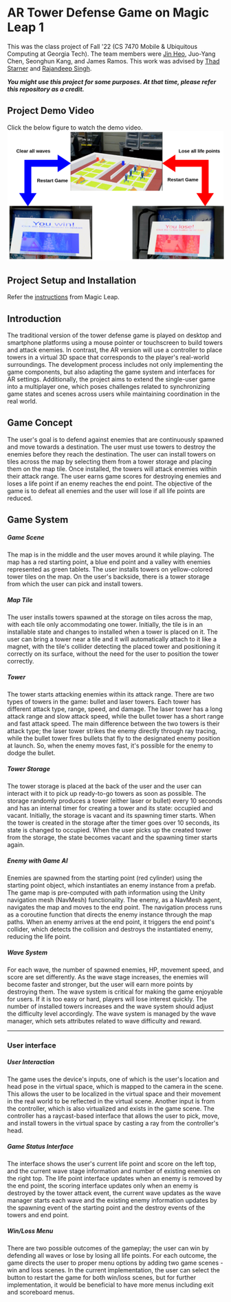 # AR Tower Defense Game on Magic Leap 1

This was the class project of Fall '22 (CS 7470 Mobile & Ubiquitous Computing at Georgia Tech).
The team members were [Jin Heo](https://jheo4.github.io/), Juo-Yang Chen, Seonghun Kang, and James Ramos.
This work was advised by [Thad Starner](https://faculty.cc.gatech.edu/~thad/) and [Rajandeep Singh](https://www.rajandeepsingh.com/).

__*You might use this project for some purposes. At that time, please refer this repository as a credit.*__

## Project Demo Video
Click the below figure to watch the demo video.
[![Demo Screenshot](./scene_flow.png)](https://youtu.be/hWpkK2sHkWQ)

## Project Setup and Installation
Refer the [instructions](https://github.com/magicleap/UnityTemplate) from Magic Leap.


## Introduction
The traditional version of the tower defense game is played on desktop and smartphone platforms using a mouse pointer or touchscreen to build towers and attack enemies.
In contrast, the AR version will use a controller to place towers in a virtual 3D space that corresponds to the player's real-world surroundings.
The development process includes not only implementing the game components, but also adapting the game system and interfaces for AR settings.
Additionally, the project aims to extend the single-user game into a multiplayer one, which poses challenges related to synchronizing game states and scenes across users while maintaining coordination in the real world.


## Game Concept
The user's goal is to defend against enemies that are continuously spawned and move towards a destination.
The user must use towers to destroy the enemies before they reach the destination.
The user can install towers on tiles across the map by selecting them from a tower storage and placing them on the map tile.
Once installed, the towers will attack enemies within their attack range.
The user earns game scores for destroying enemies and loses a life point if an enemy reaches the end point.
The objective of the game is to defeat all enemies and the user will lose if all life points are reduced.



## Game System
##### __*Game Scene*__
The map is in the middle and the user moves around it while playing.
The map has a red starting point, a blue end point and a valley with enemies represented as green tablets.
The user installs towers on yellow-colored tower tiles on the map.
On the user's backside, there is a tower storage from which the user can pick and install towers.

##### __*Map Tile*__

The user installs towers spawned at the storage on tiles across the map, with each tile only accommodating one tower.
Initially, the tile is in an installable state and changes to installed when a tower is placed on it.
The user can bring a tower near a tile and it will automatically attach to it like a magnet, with the tile's collider detecting the placed tower and positioning it correctly on its surface, without the need for the user to position the tower correctly.

##### __*Tower*__

The tower starts attacking enemies within its attack range.
There are two types of towers in the game: bullet and laser towers.
Each tower has different attack type, range, speed, and damage.
The laser tower has a long attack range and slow attack speed, while the bullet tower has a short range and fast attack speed.
The main difference between the two towers is their attack type; the laser tower strikes the enemy directly through ray tracing, while the bullet tower fires bullets that fly to the designated enemy position at launch.
So, when the enemy moves fast, it's possible for the enemy to dodge the bullet.

##### __*Tower Storage*__
The tower storage is placed at the back of the user and the user can interact with it to pick up ready-to-go towers as soon as possible.
The storage randomly produces a tower (either laser or bullet) every 10 seconds and has an internal timer for creating a tower and its state: occupied and vacant.
Initially, the storage is vacant and its spawning timer starts.
When the tower is created in the storage after the timer goes over 10 seconds, its state is changed to occupied.
When the user picks up the created tower from the storage, the state becomes vacant and the spawning timer starts again.

##### __*Enemy with Game AI*__
Enemies are spawned from the starting point (red cylinder) using the starting point object, which instantiates an enemy instance from a prefab.
The game map is pre-computed with path information using the Unity navigation mesh (NavMesh) functionality.
The enemy, as a NavMesh agent, navigates the map and moves to the end point.
The navigation process runs as a coroutine function that directs the enemy instance through the map paths.
When an enemy arrives at the end point, it triggers the end point's collider, which detects the collision and destroys the instantiated enemy, reducing the life point.

##### __*Wave System*__
For each wave, the number of spawned enemies, HP, movement speed, and score are set differently.
As the wave stage increases, the enemies will become faster and stronger, but the user will earn more points by destroying them.
The wave system is critical for making the game enjoyable for users.
If it is too easy or hard, players will lose interest quickly.
The number of installed towers increases and the wave system should adjust the difficulty level accordingly.
The wave system is managed by the wave manager, which sets attributes related to wave difficulty and reward.


-------


### User interface

##### __*User Interaction*__
The game uses the device's inputs, one of which is the user's location and head pose in the virtual space, which is mapped to the camera in the scene.
This allows the user to be localized in the virtual space and their movement in the real world to be reflected in the virtual scene.
Another input is from the controller, which is also virtualized and exists in the game scene.
The controller has a raycast-based interface that allows the user to pick, move, and install towers in the virtual space by casting a ray from the controller's head.


##### __*Game Status Interface*__
The interface shows the user's current life point and score on the left top, and the current wave stage information and number of existing enemies on the right top.
The life point interface updates when an enemy is removed by the end point, the scoring interface updates only when an enemy is destroyed by the tower attack event, the current wave updates as the wave manager starts each wave and the existing enemy information updates by the spawning event of the starting point and the destroy events of the towers and end point.

##### __*Win/Loss Menu*__

There are two possible outcomes of the gameplay; the user can win by defending all waves or lose by losing all life points.
For each outcome, the game directs the user to proper menu options by adding two game scenes - win and loss scenes.
In the current implementation, the user can select the button to restart the game for both win/loss scenes, but for further implementation, it would be beneficial to have more menus including exit and scoreboard menus.
